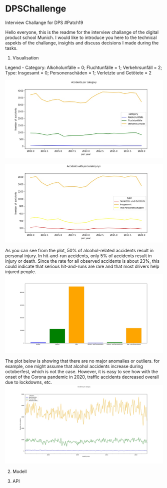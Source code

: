 # DPSChallenge
Interview Challange for DPS #Patch19


Hello everyone,
this is the readme for the interview challange of the digital product school Munich. I would like to introduce you here to the technical aspekts of the challange, insights and discuss decisions I made during the tasks.

1. Visualisation

Legend - Category: Alkoholunfälle = 0; Fluchtunfälle = 1; Verkehrsunfäll = 2;
Type: Insgesamt = 0; Personenschäden = 1; Verletzte und Getötete = 2

![Imgur Image](https://github.com/ValentinLu/DPSChallenge/blob/3cacc93316479c25f17f21ef561b5198ff68fecd/Code%20Notebook/yearly_total_per_category.jpg)

![Imgur Image](https://github.com/ValentinLu/DPSChallenge/blob/3cacc93316479c25f17f21ef561b5198ff68fecd/Code%20Notebook/yearly_personalinjury.jpg)

As you can see from the plot, 50% of alcohol-related accidents result in personal injury. In hit-and-run accidents, only 5% of accidents result in injury or death. Since the rate for all observed accidents is about 23%, this could indicate that serious hit-and-runs are rare and that most drivers help injured people.
![Imgur Image](https://github.com/ValentinLu/DPSChallenge/blob/3cacc93316479c25f17f21ef561b5198ff68fecd/Code%20Notebook/yearly_difference.jpg)

The plot below is showing that there are no major anomalies or outliers. for example, one might assume that alcohol accidents increase during octoberfest, which is not the case. However, it is easy to see how with the onset of the Corona pandemic in 2020, traffic accidents decreased overall due to lockdowns, etc.
![Imgur Image](https://github.com/ValentinLu/DPSChallenge/blob/3cacc93316479c25f17f21ef561b5198ff68fecd/Code%20Notebook/monthly_total_per_category.jpg)

2. Modell

3. API
